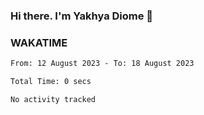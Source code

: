 ### Hi there. I'm Yakhya Diome 👋

### WAKATIME
<!--START_SECTION:waka-->

```txt
From: 12 August 2023 - To: 18 August 2023

Total Time: 0 secs

No activity tracked
```

<!--END_SECTION:waka-->
